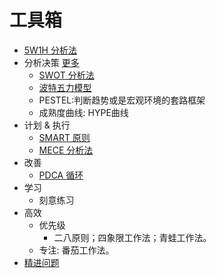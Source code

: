 # 工具箱
* [5W1H 分析法](content/5w1h.md)
* 分析决策 [更多](https://www.visual-paradigm.com/tw/features/strategic-analysis-content/)
  * [SWOT 分析法](content/swot.md)
  * [波特五力模型](content/porter.md)
  * PESTEL:判断趋势或是宏观环境的套路框架
  * 成熟度曲线: HYPE曲线
* 计划 & 执行
  * [SMART 原则](content/smart.md)
  * [MECE 分析法](content/mece.md)
* 改善
  * [PDCA 循环](content/pdca.md)
* 学习
  * 刻意练习
* 高效
  * 优先级
    * 二八原则；四象限工作法；青蛙工作法。
  * 专注: 番茄工作法。
* [精进问题](content/up-question.md)
